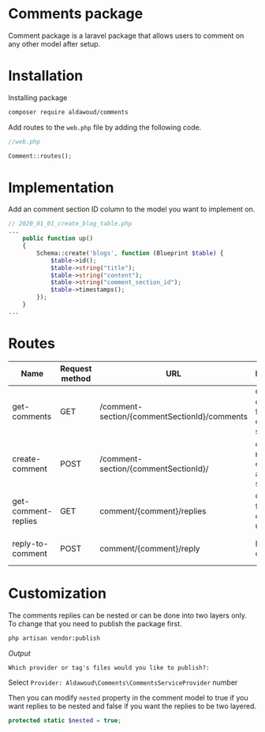 # Comments package

Comment package is a laravel package that allows users to comment on any other model after setup.

# Installation

Installing package

```bash
composer require aldawoud/comments
```
Add routes to the `web.php` file by adding the following code.

```php
//web.php

Comment::routes();
```


# Implementation

Add an comment section ID column to the model you want to implement on.


```php
// 2020_01_01_create_blog_table.php
...
    public function up()
    {
        Schema::create('blogs', function (Blueprint $table) {
            $table->id();
            $table->string("title");
            $table->string("content");
            $table->string("comment_section_id");
            $table->timestamps();
        });
    }
...
```

# Routes

| Name | Request method | URL | Description | Example | Request parameters |
| --- | --- | --- | --- | --- | --- |
| get-comments | GET | /comment-section/{commentSectionId}/comments | Gets the comments for a comment section | /comment-section/1/comments | NONE |
| create-comment | POST | /comment-section/{commentSectionId}/ | creates new comment in a comment section | /comment-section/1/ | comment(the comment text) |
| get-comment-replies | GET | comment/{comment}/replies | Get replies for a comment using the id | /comment/1/replies | NONE |
| reply-to-comment | POST | comment/{comment}/reply | Replies to a comment | /comment/1/reply | comment(the comment text) |



# Customization

The comments replies can be nested or can be done into two layers only.
To change that you need to publish the package first.

```bash
php artisan vendor:publish 
```

*Output*
```
Which provider or tag's files would you like to publish?:
```

Select  `Provider: Aldawoud\Comments\CommentsServiceProvider` number

Then you can modify `nested` property in the comment model to true if you want replies to be nested and false if you want the replies to be two layered.

```php
protected static $nested = true;
```

